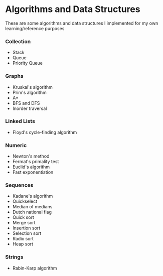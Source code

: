 Algorithms and Data Structures
==========

These are some algorithms and data structures I implemented for my own learning/reference purposes

### Collection
- Stack
- Queue
- Priority Queue

### Graphs
- Kruskal's algorithm
- Prim's algorithm
- A*
- BFS and DFS
- Inorder traversal

### Linked Lists
- Floyd's cycle-finding algorithm

### Numeric
- Newton's method
- Fermat's primality test
- Euclid's algorithm
- Fast exponentiation

### Sequences
- Kadane's algorithm
- Quickselect
- Median of medians
- Dutch national flag
- Quick sort
- Merge sort
- Insertion sort
- Selection sort
- Radix sort
- Heap sort

### Strings
- Rabin-Karp algorithm
